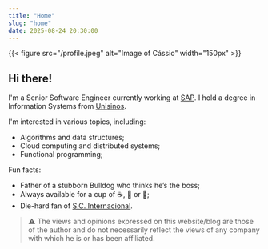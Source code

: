 ```yaml
---
title: "Home"
slug: "home"
date: 2025-08-24 20:30:00
---
```


{{< figure src="/profile.jpeg" alt="Image of Cássio" width="150px" >}}

## Hi there!

I'm a Senior Software Engineer currently working at [SAP](https://sap.com). I hold a degree in Information Systems from [Unisinos](https://unisinos.br/).

I'm interested in various topics, including:
- Algorithms and data structures;
- Cloud computing and distributed systems;
- Functional programming;

Fun facts:
- Father of a stubborn Bulldog who thinks he’s the boss;
- Always available for a cup of ☕️, 🍻 or 🧉;
- Die-hard fan of [S.C. Internacional](https://internacional.com.br/).

> ⚠️ The views and opinions expressed on this website/blog are those of the author and do not necessarily reflect the views of any company with which he is or has been affiliated.
